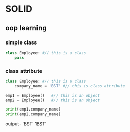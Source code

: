 # SOLID
## oop learning

### **simple class**
```python
class Employee: #// this is a class
    pass
```

### **class attribute**
```python
class Employee: #// this is a class
    company_name = 'BST' #// this is class attribute

emp1 = Employee()   #// this is an object
emp2 = Employee()   #// this is an object

print(emp1.company_name)
print(emp2.company_name)
```
output-
 'BST'
 'BST'
